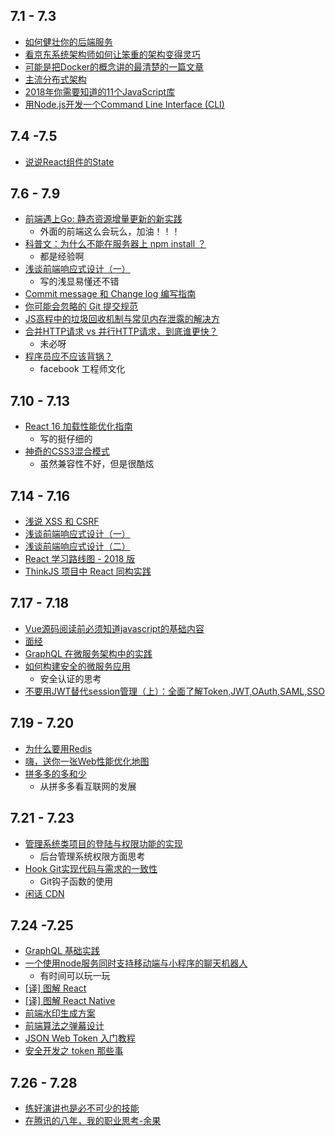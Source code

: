 ## 7.1 - 7.3
* [如何健壮你的后端服务](https://mp.weixin.qq.com/s/LAmPTV0NMGGI5gGY_y8D_g)
* [看京东系统架构师如何让笨重的架构变得灵巧](https://mp.weixin.qq.com/s/-wIC6yPifSEfT_Yybi4pTg)
* [可能是把Docker的概念讲的最清楚的一篇文章](https://mp.weixin.qq.com/s?__biz=MzU4NDQ4MzU5OA==&mid=2247484127&idx=1&sn=70ee95619ec761da884c4f9af3e83194)
* [主流分布式架构](https://mp.weixin.qq.com/s/oc1ADp5dETDHYN4tdTv8Vw)
* [2018年你需要知道的11个JavaScript库](https://blog.fundebug.com/2018/07/02/11-js-utility-you-should-know-in-2018/)
* [用Node.js开发一个Command Line Interface (CLI)](https://zhuanlan.zhihu.com/p/38730825)

## 7.4 -7.5
* [说说React组件的State](https://mp.weixin.qq.com/s/2j7u_pwfChyRZV0Ag79uMg)

## 7.6 - 7.9
* [前端遇上Go: 静态资源增量更新的新实践](https://mp.weixin.qq.com/s/hCqQW1F8FngPPGZAisAWUg)
  * 外面的前端这么会玩么，加油！！！
* [科普文：为什么不能在服务器上 npm install ？](https://zhuanlan.zhihu.com/p/39209596)
  * 都是经验啊
* [浅谈前端响应式设计（一）](https://mp.weixin.qq.com/s/AW5CQzODkjHQfXlqDoXhRQ)
  * 写的浅显易懂还不错
* [Commit message 和 Change log 编写指南](http://www.ruanyifeng.com/blog/2016/01/commit_message_change_log.html)
* [你可能会忽略的 Git 提交规范](http://jartto.wang/2018/07/08/git-commit/)
* [JS高程中的垃圾回收机制与常见内存泄露的解决方](https://segmentfault.com/a/1190000015569915)
* [合并HTTP请求 vs 并行HTTP请求，到底谁更快？](https://mp.weixin.qq.com/s/iwpRWwyv7AWXTdELHdqUKg)
  * 未必呀
* [程序员应不应该背锅？](https://mp.weixin.qq.com/s/2OZu7FApXJz7BXW66HuEaQ)
  * facebook 工程师文化

## 7.10 - 7.13
* [React 16 加载性能优化指南](https://mp.weixin.qq.com/s/XSvhOF_N0VbuOKStwi0IYw)
  * 写的挺仔细的
* [神奇的CSS3混合模式](https://mp.weixin.qq.com/s/r-1irFIuYPgCJ5Qqzi1LDQ)
  * 虽然兼容性不好，但是很酷炫

## 7.14 - 7.16
* [浅说 XSS 和 CSRF](https://github.com/dwqs/blog/issues/68)
* [浅谈前端响应式设计（一）](https://tech.youzan.com/reactive1/)
* [浅谈前端响应式设计（二）](https://tech.youzan.com/reactive2/)
* [React 学习路线图 - 2018 版](https://github.com/SangKa/react-roadmap)
* [ThinkJS 项目中 React 同构实践](https://zhuanlan.zhihu.com/p/39883636)

## 7.17 - 7.18
* [Vue源码阅读前必须知道javascript的基础内容](https://juejin.im/post/5b4ad441f265da0f7d4eeb7a)
* [面经](https://juejin.im/post/5b44a485e51d4519945fb6b7)
* [GraphQL 在微服务架构中的实践](https://draveness.me/graphql-microservice)
* [如何构建安全的微服务应用](https://mp.weixin.qq.com/s/XbdGKBxzRZQp8DiTzVVPpg)
  * 安全认证的思考
* [不要用JWT替代session管理（上）：全面了解Token,JWT,OAuth,SAML,SSO](https://zhuanlan.zhihu.com/p/38942172)

## 7.19 - 7.20
* [为什么要用Redis](https://mp.weixin.qq.com/s/cKIaRPGKywrxfs_s7wiaQg)
* [嗨，送你一张Web性能优化地图](https://github.com/berwin/Blog/issues/23)
* [拼多多的多和少](https://mp.weixin.qq.com/s/ZQtuqWevWSENbrCaAPnL1g)
  * 从拼多多看互联网的发展

## 7.21 - 7.23
* [管理系统类项目的登陆与权限功能的实现](https://mp.weixin.qq.com/s/TK5qfZh1DRjSnhQxY8niaw)
  * 后台管理系统权限方面思考
* [Hook Git实现代码与需求的一致性](https://mp.weixin.qq.com/s/xQXOw4YxVc3WtowxxVMxsg)
  * Git钩子函数的使用
* [闲话 CDN](https://zhuanlan.zhihu.com/p/39028766)

## 7.24 -7.25
* [GraphQL 基础实践](https://zhuanlan.zhihu.com/p/40348143)
* [一个使用node服务同时支持移动端与小程序的聊天机器人](https://www.jianshu.com/p/91e566bfeedf)
  * 有时间可以玩一玩
* [[译] 图解 React](https://zhuanlan.zhihu.com/p/39658720)
* [[译] 图解 React Native](https://zhuanlan.zhihu.com/p/40398439)
* [前端水印生成方案](https://musicfe.cn/page/15)
* [前端算法之弹幕设计](https://segmentfault.com/a/1190000015722802)
* [JSON Web Token 入门教程](http://www.ruanyifeng.com/blog/2018/07/json_web_token-tutorial.html)
* [安全开发之 token 那些事](https://mp.weixin.qq.com/s/iOn0SvVlF1Qj_4Jo9nknDw)

## 7.26 - 7.28
* [练好演讲也是必不可少的技能](https://www.cnblogs.com/Zachary-Fan/p/Speech.html)
* [在腾讯的八年，我的职业思考-余果](https://mp.weixin.qq.com/s/poUjk94QS9LAq6sizCJI7Q)